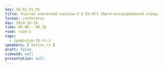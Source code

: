 ```yaml
---
key: 18_R1_01_01
title: Участие клеточной каспазы-3 в EV-A71 2Apro-опосредованной отрицательной регуляции IFNAR1 на уровне трансляции
format: conference
day: 2019-10-18
time: 09.00 – 09.30
room: room-1
tags:
  - symposium-18-r1-1
speakers: [ kozlov_rs ]
draft: false
videoId: null
presentation: null
---
```

